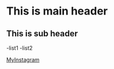 # This is main header

## This is sub header

-list1
-list2

[MyInstagram](https://www.instagram.com/_zw_0409_/)